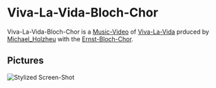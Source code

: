 # Viva-La-Vida-Bloch-Chor

Viva-La-Vida-Bloch-Chor is a [Music-Video](404.md) of [Viva-La-Vida](91000011.md) prduced by [Michael_Holzheu](0.md) with the [Ernst-Bloch-Chor](2010013.md).

## Pictures

![Stylized Screen-Shot](400000184.jpg)

